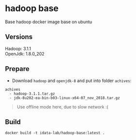 # hadoop base
Base hadoop docker image base on ubuntu

## Versions
Hadoop: 3.1.1  
OpenJdk: 1.8.0_202

## Prepare  
- Download `hadoop` and `openjdk-8` and put into folder `achives`:
```
achives
  - hadoop-3.1.1.tar.gz
  - jdk-8u202-ea-bin-b03-linux-x64-07_nov_2018.tar.gz
```
> Use offline mode here, due to slow network :(

## Build
```
docker build -t idata-lab/hadoop-base:latest .
```
